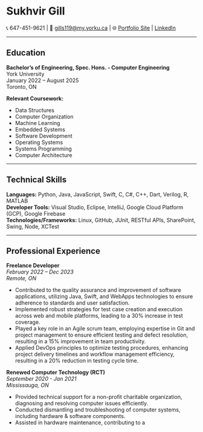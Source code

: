 # Sukhvir Gill

📞 647-451-9621 | 📧 gills119@my.yorku.ca | 🌐 [Portfolio Site](https://sukhvirr.github.io/) | [LinkedIn](https://www.linkedin.com/in/sukhvir-gill)

---

## Education

**Bachelor’s of Engineering, Spec. Hons. - Computer Engineering**  
York University  
January 2022 – August 2025  
Toronto, ON

**Relevant Coursework:**
- Data Structures
- Computer Organization
- Machine Learning
- Embedded Systems
- Software Development
- Operating Systems
- Systems Programming
- Computer Architecture

---

## Technical Skills

**Languages:** Python, Java, JavaScript, Swift, C, C#, C++, Dart, Verilog, R, MATLAB  
**Developer Tools:** Visual Studio, Eclipse, IntelliJ, Google Cloud Platform (GCP), Google Firebase  
**Technologies/Frameworks:** Linux, GitHub, JUnit, RESTful APIs, SharePoint, Swing, Node, XCTest

---

## Professional Experience

**Freelance Developer**  
*February 2022 – Dec 2023*  
*Remote, ON*

- Contributed to the quality assurance and improvement of software applications, utilizing Java, Swift, and WebApps technologies to ensure adherence to standards and user satisfaction.
- Implemented robust strategies for test case creation and execution across web and mobile platforms, leading to a 30% increase in test coverage.
- Played a key role in an Agile scrum team, employing expertise in Git and project management to ensure efficient testing and defect resolution, resulting in a 15% improvement in team productivity.
- Applied DevOps principles to optimize testing procedures, enhancing project delivery timelines and workflow management efficiency, resulting in a 20% reduction in testing cycle time.

**Renewed Computer Technology (RCT)**  
*September 2020 - Jan 2021*  
*Mississauga, ON*

- Provided technical support for a non-profit charitable organization, diagnosing and resolving computer issues efficiently.
- Conducted dismantling and troubleshooting of computer systems, including hardware & software components.
- Assisted in hardware maintenance, contributing to a
